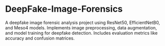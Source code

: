 # DeepFake-Image-Forensics
A deepfake image forensic analysis project using ResNet50, EfficientNetB0, and Meso4 models. Implements image preprocessing, data augmentation, and model training for deepfake detection. Includes evaluation metrics like accuracy and confusion matrices.
